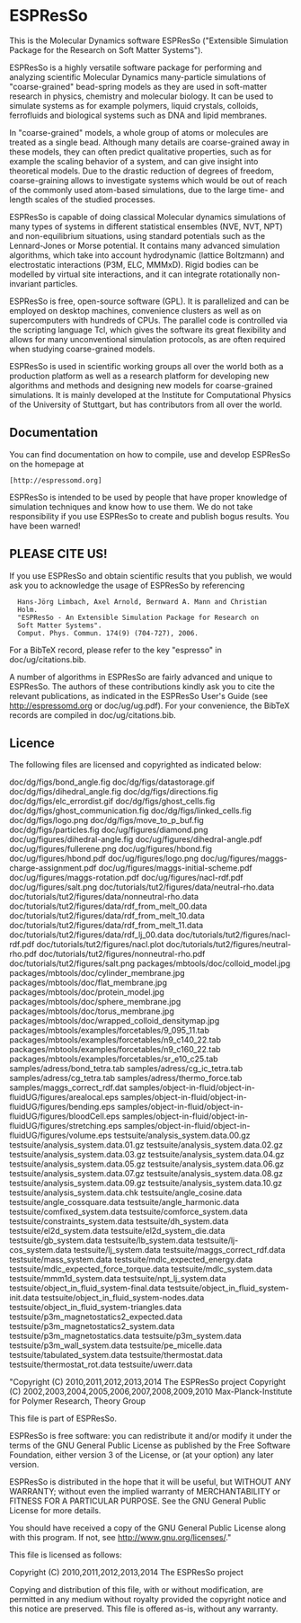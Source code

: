 # ESPResSo

This is the Molecular Dynamics software ESPResSo ("Extensible
Simulation Package for the Research on Soft Matter Systems").

ESPResSo is a highly versatile software package for performing and
analyzing scientific Molecular Dynamics many-particle simulations of
"coarse-grained" bead-spring models as they are used in soft-matter
research in physics, chemistry and molecular biology. It can be used
to simulate systems as for example polymers, liquid crystals,
colloids, ferrofluids and biological systems such as DNA and lipid
membranes.

In "coarse-grained" models, a whole group of atoms or molecules are
treated as a single bead.  Although many details are coarse-grained
away in these models, they can often predict qualitative properties,
such as for example the scaling behavior of a system, and can give
insight into theoretical models.  Due to the drastic reduction of
degrees of freedom, coarse-graining allows to investigate systems
which would be out of reach of the commonly used atom-based
simulations, due to the large time- and length scales of the studied
processes.

ESPResSo is capable of doing classical Molecular dynamics simulations
of many types of systems in different statistical ensembles (NVE, NVT,
NPT) and non-equilibrium situations, using standard potentials such as
the Lennard-Jones or Morse potential. It contains many advanced
simulation algorithms, which take into account hydrodynamic (lattice
Boltzmann) and electrostatic interactions (P3M, ELC, MMMxD). Rigid
bodies can be modelled by virtual site interactions, and it can
integrate rotationally non-invariant particles.

ESPResSo is free, open-source software (GPL). It is parallelized and
can be employed on desktop machines, convenience clusters as well as
on supercomputers with hundreds of CPUs. The parallel code is
controlled via the scripting language Tcl, which gives the software
its great flexibility and allows for many unconventional simulation
protocols, as are often required when studying coarse-grained models.

ESPResSo is used in scientific working groups all over the world both
as a production platform as well as a research platform for developing
new algorithms and methods and designing new models for coarse-grained
simulations.  It is mainly developed at the Institute for
Computational Physics of the University of Stuttgart, but has
contributors from all over the world.


## Documentation

You can find documentation on how to compile, use and develop ESPResSo
on the homepage at

	[http://espressomd.org]

ESPResSo is intended to be used by people that have proper knowledge
of simulation techniques and know how to use them. We do not take
responsibility if you use ESPResSo to create and publish bogus
results. You have been warned!

## PLEASE CITE US!

If you use ESPResSo and obtain scientific results that you publish, we
would ask you to acknowledge the usage of ESPResSo by referencing

      Hans-Jörg Limbach, Axel Arnold, Bernward A. Mann and Christian
      Holm. 
      "ESPResSo - An Extensible Simulation Package for Research on
      Soft Matter Systems". 
      Comput. Phys. Commun. 174(9) (704-727), 2006.

For a BibTeX record, please refer to the key "espresso" in
doc/ug/citations.bib.

A number of algorithms in ESPResSo are fairly advanced and unique to
ESPResSo. The authors of these contributions kindly ask you to cite the
relevant publications, as indicated in the ESPResSo User's Guide
(see http://espressomd.org or doc/ug/ug.pdf). For your convenience, the
BibTeX records are compiled in doc/ug/citations.bib.

## Licence

The following files are licensed and copyrighted as indicated below:

doc/dg/figs/bond_angle.fig
doc/dg/figs/datastorage.gif
doc/dg/figs/dihedral_angle.fig
doc/dg/figs/directions.fig
doc/dg/figs/elc_errordist.gif
doc/dg/figs/ghost_cells.fig
doc/dg/figs/ghost_communication.fig
doc/dg/figs/linked_cells.fig
doc/dg/figs/logo.png
doc/dg/figs/move_to_p_buf.fig
doc/dg/figs/particles.fig
doc/ug/figures/diamond.png
doc/ug/figures/dihedral-angle.fig
doc/ug/figures/dihedral-angle.pdf
doc/ug/figures/fullerene.png
doc/ug/figures/hbond.fig
doc/ug/figures/hbond.pdf
doc/ug/figures/logo.png
doc/ug/figures/maggs-charge-assignment.pdf
doc/ug/figures/maggs-initial-scheme.pdf
doc/ug/figures/maggs-rotation.pdf
doc/ug/figures/nacl-rdf.pdf
doc/ug/figures/salt.png
doc/tutorials/tut2/figures/data/neutral-rho.data
doc/tutorials/tut2/figures/data/nonneutral-rho.data
doc/tutorials/tut2/figures/data/rdf_from_melt_00.data
doc/tutorials/tut2/figures/data/rdf_from_melt_10.data
doc/tutorials/tut2/figures/data/rdf_from_melt_11.data
doc/tutorials/tut2/figures/data/rdf_lj_00.data
doc/tutorials/tut2/figures/nacl-rdf.pdf
doc/tutorials/tut2/figures/nacl.plot
doc/tutorials/tut2/figures/neutral-rho.pdf
doc/tutorials/tut2/figures/nonneutral-rho.pdf
doc/tutorials/tut2/figures/salt.png
packages/mbtools/doc/colloid_model.jpg
packages/mbtools/doc/cylinder_membrane.jpg
packages/mbtools/doc/flat_membrane.jpg
packages/mbtools/doc/protein_model.jpg
packages/mbtools/doc/sphere_membrane.jpg
packages/mbtools/doc/torus_membrane.jpg
packages/mbtools/doc/wrapped_colloid_densitymap.jpg
packages/mbtools/examples/forcetables/9_095_11.tab
packages/mbtools/examples/forcetables/n9_c140_22.tab
packages/mbtools/examples/forcetables/n9_c160_22.tab
packages/mbtools/examples/forcetables/sr_e10_c25.tab
samples/adress/bond_tetra.tab
samples/adress/cg_ic_tetra.tab
samples/adress/cg_tetra.tab
samples/adress/thermo_force.tab
samples/maggs_correct_rdf.dat
samples/object-in-fluid/object-in-fluidUG/figures/arealocal.eps
samples/object-in-fluid/object-in-fluidUG/figures/bending.eps
samples/object-in-fluid/object-in-fluidUG/figures/bloodCell.eps
samples/object-in-fluid/object-in-fluidUG/figures/stretching.eps
samples/object-in-fluid/object-in-fluidUG/figures/volume.eps
testsuite/analysis_system.data.00.gz
testsuite/analysis_system.data.01.gz
testsuite/analysis_system.data.02.gz
testsuite/analysis_system.data.03.gz
testsuite/analysis_system.data.04.gz
testsuite/analysis_system.data.05.gz
testsuite/analysis_system.data.06.gz
testsuite/analysis_system.data.07.gz
testsuite/analysis_system.data.08.gz
testsuite/analysis_system.data.09.gz
testsuite/analysis_system.data.10.gz
testsuite/analysis_system.data.chk
testsuite/angle_cosine.data
testsuite/angle_cossquare.data
testsuite/angle_harmonic.data
testsuite/comfixed_system.data
testsuite/comforce_system.data
testsuite/constraints_system.data
testsuite/dh_system.data
testsuite/el2d_system.data
testsuite/el2d_system_die.data
testsuite/gb_system.data
testsuite/lb_system.data
testsuite/lj-cos_system.data
testsuite/lj_system.data
testsuite/maggs_correct_rdf.data
testsuite/mass_system.data
testsuite/mdlc_expected_energy.data
testsuite/mdlc_expected_force_torque.data
testsuite/mdlc_system.data
testsuite/mmm1d_system.data
testsuite/npt_lj_system.data
testsuite/object_in_fluid_system-final.data
testsuite/object_in_fluid_system-init.data
testsuite/object_in_fluid_system-nodes.data
testsuite/object_in_fluid_system-triangles.data
testsuite/p3m_magnetostatics2_expected.data
testsuite/p3m_magnetostatics2_system.data
testsuite/p3m_magnetostatics.data
testsuite/p3m_system.data
testsuite/p3m_wall_system.data
testsuite/pe_micelle.data
testsuite/tabulated_system.data
testsuite/thermostat.data
testsuite/thermostat_rot.data
testsuite/uwerr.data

"Copyright (C) 2010,2011,2012,2013,2014 The ESPResSo project
Copyright (C) 2002,2003,2004,2005,2006,2007,2008,2009,2010 
  Max-Planck-Institute for Polymer Research, Theory Group
  
This file is part of ESPResSo.
  
ESPResSo is free software: you can redistribute it and/or modify it
under the terms of the GNU General Public License as published by the
Free Software Foundation, either version 3 of the License, or (at your
option) any later version.
  
ESPResSo is distributed in the hope that it will be useful, but
WITHOUT ANY WARRANTY; without even the implied warranty of
MERCHANTABILITY or FITNESS FOR A PARTICULAR PURPOSE.  See the GNU
General Public License for more details.
  
You should have received a copy of the GNU General Public License
along with this program.  If not, see <http://www.gnu.org/licenses/>."

This file is licensed as follows:

Copyright (C) 2010,2011,2012,2013,2014 The ESPResSo project

Copying and distribution of this file, with or without modification,
are permitted in any medium without royalty provided the copyright
notice and this notice are preserved.  This file is offered as-is,
without any warranty.
